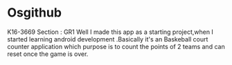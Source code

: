 # Osgithub
K16-3669
Section : GR1
Well I made this app as a starting project,when I started learning android development .Basically it's an Baskeball court counter application which purpose is to count the points of 2 teams and can reset once the game is over.
